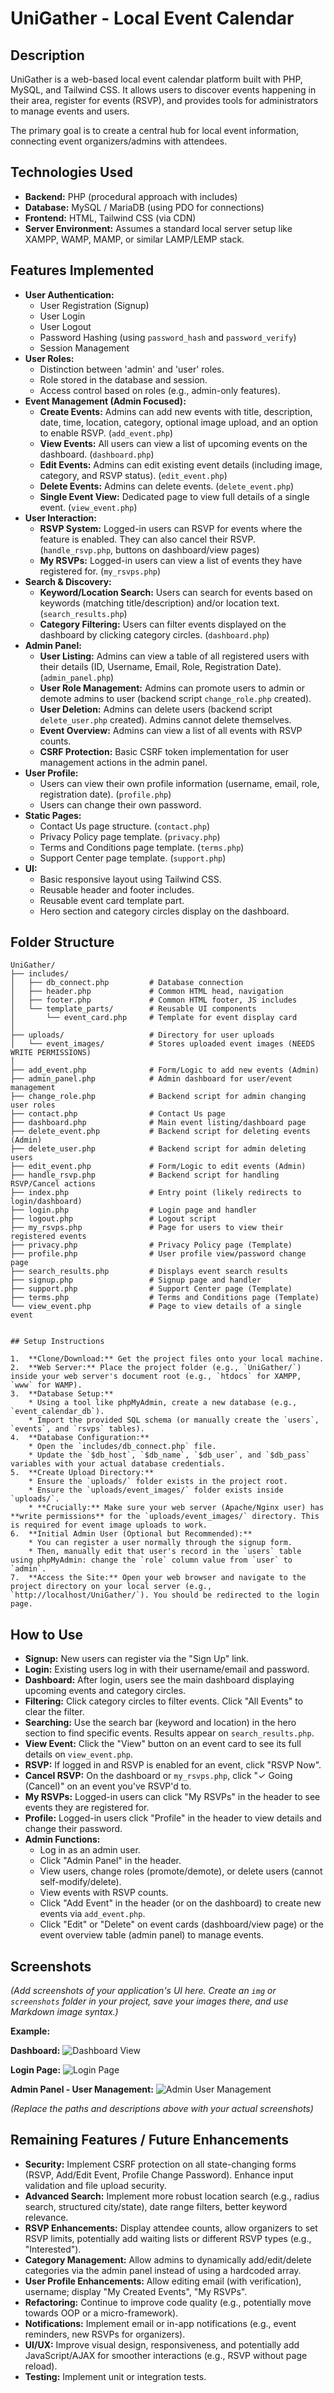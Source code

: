 # UniGather - Local Event Calendar

## Description

UniGather is a web-based local event calendar platform built with PHP, MySQL, and Tailwind CSS. It allows users to discover events happening in their area, register for events (RSVP), and provides tools for administrators to manage events and users.

The primary goal is to create a central hub for local event information, connecting event organizers/admins with attendees.

## Technologies Used

* **Backend:** PHP (procedural approach with includes)
* **Database:** MySQL / MariaDB (using PDO for connections)
* **Frontend:** HTML, Tailwind CSS (via CDN)
* **Server Environment:** Assumes a standard local server setup like XAMPP, WAMP, MAMP, or similar LAMP/LEMP stack.

## Features Implemented

* **User Authentication:**
    * User Registration (Signup)
    * User Login
    * User Logout
    * Password Hashing (using `password_hash` and `password_verify`)
    * Session Management
* **User Roles:**
    * Distinction between 'admin' and 'user' roles.
    * Role stored in the database and session.
    * Access control based on roles (e.g., admin-only features).
* **Event Management (Admin Focused):**
    * **Create Events:** Admins can add new events with title, description, date, time, location, category, optional image upload, and an option to enable RSVP. (`add_event.php`)
    * **View Events:** All users can view a list of upcoming events on the dashboard. (`dashboard.php`)
    * **Edit Events:** Admins can edit existing event details (including image, category, and RSVP status). (`edit_event.php`)
    * **Delete Events:** Admins can delete events. (`delete_event.php`)
    * **Single Event View:** Dedicated page to view full details of a single event. (`view_event.php`)
* **User Interaction:**
    * **RSVP System:** Logged-in users can RSVP for events where the feature is enabled. They can also cancel their RSVP. (`handle_rsvp.php`, buttons on dashboard/view pages)
    * **My RSVPs:** Logged-in users can view a list of events they have registered for. (`my_rsvps.php`)
* **Search & Discovery:**
    * **Keyword/Location Search:** Users can search for events based on keywords (matching title/description) and/or location text. (`search_results.php`)
    * **Category Filtering:** Users can filter events displayed on the dashboard by clicking category circles. (`dashboard.php`)
* **Admin Panel:**
    * **User Listing:** Admins can view a table of all registered users with their details (ID, Username, Email, Role, Registration Date). (`admin_panel.php`)
    * **User Role Management:** Admins can promote users to admin or demote admins to user (backend script `change_role.php` created).
    * **User Deletion:** Admins can delete users (backend script `delete_user.php` created). Admins cannot delete themselves.
    * **Event Overview:** Admins can view a list of all events with RSVP counts.
    * **CSRF Protection:** Basic CSRF token implementation for user management actions in the admin panel.
* **User Profile:**
    * Users can view their own profile information (username, email, role, registration date). (`profile.php`)
    * Users can change their own password.
* **Static Pages:**
    * Contact Us page structure. (`contact.php`)
    * Privacy Policy page template. (`privacy.php`)
    * Terms and Conditions page template. (`terms.php`)
    * Support Center page template. (`support.php`)
* **UI:**
    * Basic responsive layout using Tailwind CSS.
    * Reusable header and footer includes.
    * Reusable event card template part.
    * Hero section and category circles display on the dashboard.

## Folder Structure


```text
UniGather/
├── includes/
│   ├── db_connect.php         # Database connection
│   ├── header.php             # Common HTML head, navigation
│   ├── footer.php             # Common HTML footer, JS includes
│   └── template_parts/        # Reusable UI components
│       └── event_card.php     # Template for event display card
│
├── uploads/                   # Directory for user uploads
│   └── event_images/          # Stores uploaded event images (NEEDS WRITE PERMISSIONS)
│
├── add_event.php              # Form/Logic to add new events (Admin)
├── admin_panel.php            # Admin dashboard for user/event management
├── change_role.php            # Backend script for admin changing user roles
├── contact.php                # Contact Us page
├── dashboard.php              # Main event listing/dashboard page
├── delete_event.php           # Backend script for deleting events (Admin)
├── delete_user.php            # Backend script for admin deleting users
├── edit_event.php             # Form/Logic to edit events (Admin)
├── handle_rsvp.php            # Backend script for handling RSVP/Cancel actions
├── index.php                  # Entry point (likely redirects to login/dashboard)
├── login.php                  # Login page and handler
├── logout.php                 # Logout script
├── my_rsvps.php               # Page for users to view their registered events
├── privacy.php                # Privacy Policy page (Template)
├── profile.php                # User profile view/password change page
├── search_results.php         # Displays event search results
├── signup.php                 # Signup page and handler
├── support.php                # Support Center page (Template)
├── terms.php                  # Terms and Conditions page (Template)
└── view_event.php             # Page to view details of a single event


## Setup Instructions

1.  **Clone/Download:** Get the project files onto your local machine.
2.  **Web Server:** Place the project folder (e.g., `UniGather/`) inside your web server's document root (e.g., `htdocs` for XAMPP, `www` for WAMP).
3.  **Database Setup:**
    * Using a tool like phpMyAdmin, create a new database (e.g., `event_calendar_db`).
    * Import the provided SQL schema (or manually create the `users`, `events`, and `rsvps` tables).
4.  **Database Configuration:**
    * Open the `includes/db_connect.php` file.
    * Update the `$db_host`, `$db_name`, `$db_user`, and `$db_pass` variables with your actual database credentials.
5.  **Create Upload Directory:**
    * Ensure the `uploads/` folder exists in the project root.
    * Ensure the `uploads/event_images/` folder exists inside `uploads/`.
    * **Crucially:** Make sure your web server (Apache/Nginx user) has **write permissions** for the `uploads/event_images/` directory. This is required for event image uploads to work.
6.  **Initial Admin User (Optional but Recommended):**
    * You can register a user normally through the signup form.
    * Then, manually edit that user's record in the `users` table using phpMyAdmin: change the `role` column value from `user` to `admin`.
7.  **Access the Site:** Open your web browser and navigate to the project directory on your local server (e.g., `http://localhost/UniGather/`). You should be redirected to the login page.
```

## How to Use

* **Signup:** New users can register via the "Sign Up" link.
* **Login:** Existing users log in with their username/email and password.
* **Dashboard:** After login, users see the main dashboard displaying upcoming events and category circles.
* **Filtering:** Click category circles to filter events. Click "All Events" to clear the filter.
* **Searching:** Use the search bar (keyword and location) in the hero section to find specific events. Results appear on `search_results.php`.
* **View Event:** Click the "View" button on an event card to see its full details on `view_event.php`.
* **RSVP:** If logged in and RSVP is enabled for an event, click "RSVP Now".
* **Cancel RSVP:** On the dashboard or `my_rsvps.php`, click "✓ Going (Cancel)" on an event you've RSVP'd to.
* **My RSVPs:** Logged-in users can click "My RSVPs" in the header to see events they are registered for.
* **Profile:** Logged-in users click "Profile" in the header to view details and change their password.
* **Admin Functions:**
    * Log in as an admin user.
    * Click "Admin Panel" in the header.
    * View users, change roles (promote/demote), or delete users (cannot self-modify/delete).
    * View events with RSVP counts.
    * Click "Add Event" in the header (or on the dashboard) to create new events via `add_event.php`.
    * Click "Edit" or "Delete" on event cards (dashboard/view page) or the event overview table (admin panel) to manage events.

## Screenshots

*(Add screenshots of your application's UI here. Create an `img` or `screenshots` folder in your project, save your images there, and use Markdown image syntax.)*

**Example:**

**Dashboard:**
![Dashboard View](screenshots/dashboard.png "Main Dashboard")

**Login Page:**
![Login Page](screenshots/login.png "Login Form")

**Admin Panel - User Management:**
![Admin User Management](screenshots/admin_users.png "Admin User List")

*(Replace the paths and descriptions above with your actual screenshots)*

## Remaining Features / Future Enhancements

* **Security:** Implement CSRF protection on all state-changing forms (RSVP, Add/Edit Event, Profile Change Password). Enhance input validation and file upload security.
* **Advanced Search:** Implement more robust location search (e.g., radius search, structured city/state), date range filters, better keyword relevance.
* **RSVP Enhancements:** Display attendee counts, allow organizers to set RSVP limits, potentially add waiting lists or different RSVP types (e.g., "Interested").
* **Category Management:** Allow admins to dynamically add/edit/delete categories via the admin panel instead of using a hardcoded array.
* **User Profile Enhancements:** Allow editing email (with verification), username; display "My Created Events", "My RSVPs".
* **Refactoring:** Continue to improve code quality (e.g., potentially move towards OOP or a micro-framework).
* **Notifications:** Implement email or in-app notifications (e.g., event reminders, new RSVPs for organizers).
* **UI/UX:** Improve visual design, responsiveness, and potentially add JavaScript/AJAX for smoother interactions (e.g., RSVP without page reload).
* **Testing:** Implement unit or integration tests.

